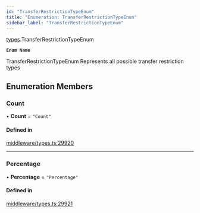```yaml
---
id: "TransferRestrictionTypeEnum"
title: "Enumeration: TransferRestrictionTypeEnum"
sidebar_label: "TransferRestrictionTypeEnum"
---
```


[types](../../../modules/Types/Types.md).TransferRestrictionTypeEnum

**`Enum Name`**

 TransferRestrictionTypeEnum
 Represents all possible transfer restriction types

## Enumeration Members

### Count

• **Count** = ``"Count"``

#### Defined in

[middleware/types.ts:29920](https://github.com/PolymeshAssociation/polymesh-sdk/blob/95f248df/src/middleware/types.ts#L29920)

___

### Percentage

• **Percentage** = ``"Percentage"``

#### Defined in

[middleware/types.ts:29921](https://github.com/PolymeshAssociation/polymesh-sdk/blob/95f248df/src/middleware/types.ts#L29921)
